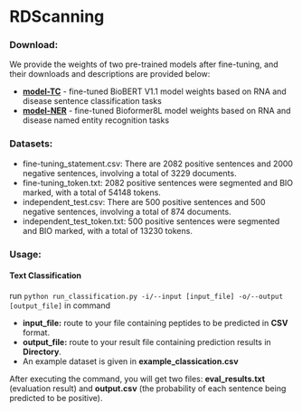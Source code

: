# RDScanning
### Download:

We provide the weights of two pre-trained models after fine-tuning, and their downloads and descriptions are provided below:
* **[model-TC](https://cellknowledge.com.cn/RDScanning/model1-TC.rar)** - fine-tuned BioBERT V1.1 model weights based on RNA and disease sentence classification tasks
* **[model-NER](https://cellknowledge.com.cn/RDScanning/model2-NER-RD.rar)** - fine-tuned Bioformer8L model weights based on RNA and disease named entity recognition tasks
### Datasets:

- fine-tuning_statement.csv: There are 2082 positive sentences and 2000 negative sentences, involving a total of 3229 documents.
- fine-tuning_token.txt: 2082 positive sentences were segmented and BIO marked, with a total of 54148 tokens.
- independent_test.csv: There are 500 positive sentences and 500 negative sentences, involving a total of 874 documents.
- independent_test_token.txt: 500 positive sentences were segmented and BIO marked, with a total of 13230 tokens.
### Usage:
#### Text Classification

run `python run_classification.py -i/--input [input_file] -o/--output [output_file]` in command

- **input_file:** route to your file containing peptides to be predicted in **CSV** format.
- **output_file:** route to your result file containing prediction results in **Directory**.
- An example dataset is given in **example_classication.csv**
  
After executing the command, you will get two files: **eval_results.txt** (evaluation result) and **output.csv** (the probability of each sentence being predicted to be positive).
